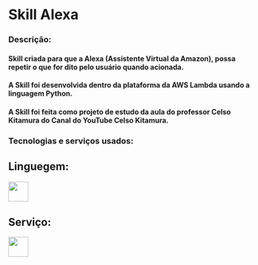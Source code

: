 # Skill Alexa

### Descrição:

#### Skill criada para que a Alexa (Assistente Virtual da Amazon), possa repetir o que for dito pelo usuário quando acionada.

#### A Skill foi desenvolvida dentro da plataforma da AWS Lambda usando a linguagem Python.

#### A Skill foi feita como projeto de estudo da aula do professor Celso Kitamura do Canal do YouTube Celso Kitamura.

### Tecnologias e serviços usados:

## Linguegem: 

 <img src="https://cdn.jsdelivr.net/gh/devicons/devicon@latest/icons/python/python-original.svg" width="40" length="40"/>

## Serviço:

 <img src="https://cdn.jsdelivr.net/gh/devicons/devicon@latest/icons/amazonwebservices/amazonwebservices-original-wordmark.svg" width="40" length="40"/>
 
